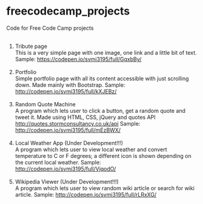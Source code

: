 # freecodecamp_projects
Code for Free Code Camp projects
<br><br>
1. Tribute page<br>
This is a very simple page with one image, one link and a little bit of text. Sample: https://codepen.io/svmi3195/full/GqxbBy/<br><br>
2. Portfolio<br>
Simple portfolio page with all its content accessible with just scrolling down. Made mainly with Bootstrap. Sample: http://codepen.io/svmi3195/full/kXJEBz/ <br><br>
3. Random Quote Machine<br>
A program which lets user to click a button, get a random quote and tweet it. Made using HTML, CSS, jQuery and quotes API http://quotes.stormconsultancy.co.uk/api Sample: http://codepen.io/svmi3195/full/mEzBWX/ <br><br>
4. Local Weather App (Under Development!!!)<br>
A program which lets user to view local weather and convert temperature to C or F degrees; a different icon is shown depending on the current local weather. Sample: http://codepen.io/svmi3195/full/VjqodO/ <br><br>
5. Wikipedia Viewer (Under Development!!!)<br>
A program which lets user to view random wiki article or search for wiki article. Sample: http://codepen.io/svmi3195/full/rLRxXG/ <br><br>
